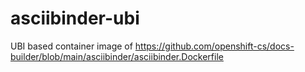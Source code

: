 # asciibinder-ubi

UBI based container image of https://github.com/openshift-cs/docs-builder/blob/main/asciibinder/asciibinder.Dockerfile
